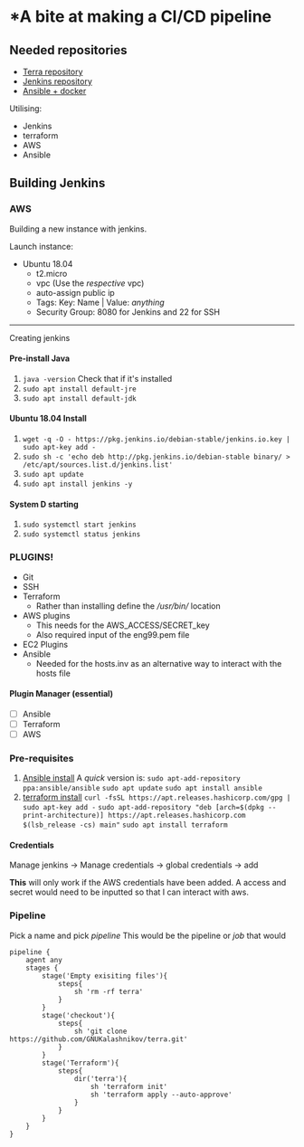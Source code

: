 # *A bite at making a CI/CD pipeline

## Needed repositories
- [Terra repository](https://github.com/GNUKalashnikov/terra)
- [Jenkins repository](https://github.com/GNUKalashnikov/jenkins)
- [Ansible + docker](https://github.com/GNUKalashnikov/docker-ansible)

Utilising:
- Jenkins
- terraform
- AWS
- Ansible

## Building Jenkins

### AWS

Building a new instance with jenkins.

Launch instance:

- Ubuntu 18.04
	- t2.micro
	- vpc (Use the *respective* vpc)
	- auto-assign public ip
	- Tags: Key: Name | Value: *anything*
	- Security Group: 8080 for Jenkins and 22 for SSH

---

Creating jenkins 

#### Pre-install Java
1. `java -version` Check that if it's installed
2. `sudo apt install default-jre`
3. `sudo apt install default-jdk`

#### Ubuntu 18.04 Install
1. `wget -q -O - https://pkg.jenkins.io/debian-stable/jenkins.io.key | sudo apt-key add -`
2. `sudo sh -c 'echo deb http://pkg.jenkins.io/debian-stable binary/ > /etc/apt/sources.list.d/jenkins.list'`
3. `sudo apt update`
4. `sudo apt install jenkins -y`

#### System D starting 
1. `sudo systemctl start jenkins`
2. `sudo systemctl status jenkins`

### PLUGINS!
- Git
- SSH
- Terraform
    - Rather than installing define the */usr/bin/* location
- AWS plugins
    - This needs for the AWS_ACCESS/SECRET_key
    - Also required input of the eng99.pem file
- EC2 Plugins
- Ansible
    - Needed for the hosts.inv as an alternative way to interact with the hosts file

#### Plugin Manager (essential)
- [ ] Ansible
- [ ] Terraform
- [ ] AWS

### Pre-requisites
1. [Ansible install](https://docs.ansible.com/ansible/latest/installation_guide/intro_installation.html)
A *quick* version is:
`sudo apt-add-repository ppa:ansible/ansible`
`sudo apt update`
`sudo apt install ansible`
2. [terraform install](https://www.terraform.io/cli/install/apt)
`curl -fsSL https://apt.releases.hashicorp.com/gpg | sudo apt-key add -`
`sudo apt-add-repository "deb [arch=$(dpkg --print-architecture)] https://apt.releases.hashicorp.com $(lsb_release -cs) main"`
`sudo apt install terraform`
#### Credentials
Manage jenkins -> Manage credentials -> global credentials -> add 

**This** will only work if the AWS credentials have been added.
A access and secret would need to be inputted so that I can interact with aws.




### Pipeline
Pick a name and pick *pipeline*
This would be the pipeline or *job* that would

```
pipeline {
    agent any
    stages {
        stage('Empty exisiting files'){
            steps{
                sh 'rm -rf terra'
            }
        }
        stage('checkout'){
            steps{
                sh 'git clone https://github.com/GNUKalashnikov/terra.git'
            }
        }
        stage('Terraform'){
            steps{
                dir('terra'){
                    sh 'terraform init'
                    sh 'terraform apply --auto-approve'
                }
            }
        }
    }
}
```

